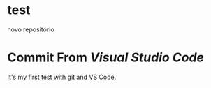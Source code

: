 # test
novo repositório

# Commit From *Visual Studio Code*
It's my first test with git and VS Code.